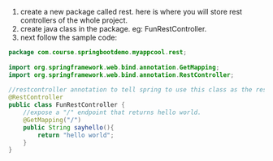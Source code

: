 1. create a new package called rest. here is where you will store rest controllers of the whole project. 
2. create java class in the package. eg: FunRestController. 
3. next follow the sample code: 
```java
package com.course.springbootdemo.myappcool.rest;  
  
import org.springframework.web.bind.annotation.GetMapping;  
import org.springframework.web.bind.annotation.RestController;  
  
//restcontroller annotation to tell spring to use this class as the rest controller class.  
@RestController  
public class FunRestController {  
    //expose a "/" endpoint that returns hello world.  
    @GetMapping("/")  
    public String sayhello(){  
        return "hello world";  
    }  
}
```
